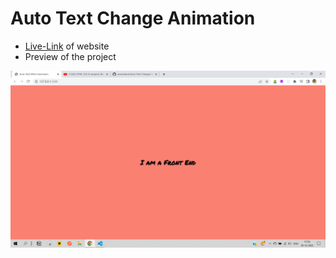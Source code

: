 # Auto Text Change Animation

- [Live-Link](https://aravindont.github.io/Auto-Text-Change-Animation/) of website
- Preview of the project

![auto-text-change](./auto-text-change.png)
